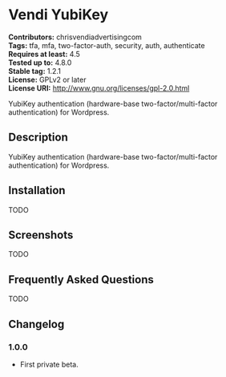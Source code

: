 # Vendi YubiKey 
**Contributors:** chrisvendiadvertisingcom  
**Tags:** tfa, mfa, two-factor-auth, security, auth, authenticate  
**Requires at least:** 4.5  
**Tested up to:** 4.8.0  
**Stable tag:** 1.2.1  
**License:** GPLv2 or later  
**License URI:** http://www.gnu.org/licenses/gpl-2.0.html  

YubiKey authentication (hardware-base two-factor/multi-factor authentication) for Wordpress.


## Description 

YubiKey authentication (hardware-base two-factor/multi-factor authentication) for Wordpress.


## Installation 

TODO


## Screenshots 

TODO


## Frequently Asked Questions 

TODO


## Changelog 


### 1.0.0 
* First private beta.

